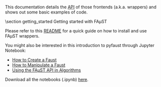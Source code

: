 This documentation details the [API](annotated.html) of those frontends (a.k.a. wrappers) and shows out some basic examples of code.

\section getting_started Getting started with FAµST

Please refer to this [README](./md_README.html) for a quick guide on how to install and use FAµST wrappers.

You might also be interested in this introduction to pyfaust through Jupyter Notebook:
- [How to Create a Faust](./Faust_creation.html) 
- [How to Manipulate a Faust](./Faust_manipulation.html) 
- [Using the FAµST API in Algorithms](./Use_of_Faust_objects_in_algorithms.html) 

Download all the notebooks (.ipynb) [here](./pyfaust_notebooks.zip).

